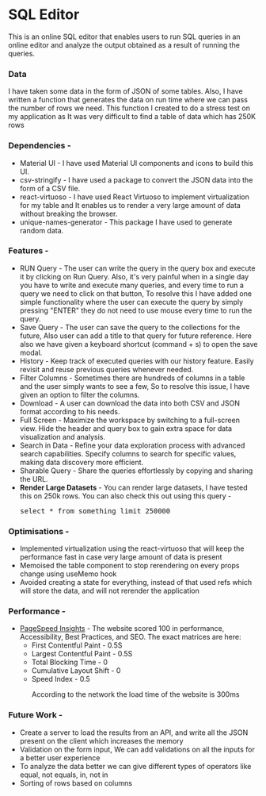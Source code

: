 <h1>SQL Editor</h1>

This is an online SQL editor that enables users to run SQL queries in an online editor and analyze the output obtained as a result of running the queries.

<h3>Data</h3>
I have taken some data in the form of JSON of some tables. Also, I have written a function that generates the data on run time where we can pass the number of rows we need. This function I created to do a stress test on my application as It was very difficult to find a table of data which has 250K rows

<h3> Dependencies -</h3>
<ul>
  <li>Material UI - I have used Material UI components and icons to build this UI.</li>
<li>csv-stringify - I have used a package to convert the JSON data into the form of a CSV file.</li>
<li>react-virtuoso - I have used React Virtuoso to implement virtualization for my table and It enables us to render a very large amount of data without breaking the browser.</li>
<li>unique-names-generator - This package I have used to generate random data.</li>
  
</ul>

<h3>Features -</h3>

<ul>
  <li>RUN Query - The user can write the query in the query box and execute it by clicking on Run Query. Also, it's very painful when in a single day you have to write and execute many queries, and every time to run a query we need to click on that button, To resolve this I have added one simple functionality where the user can execute the query by simply pressing "ENTER" they do not need to use mouse every time to run the query.</li>



<li>Save Query - The user can save the query to the collections for the future, Also user can add a title to that query for future reference. Here also we have given a keyboard shortcut (command + s) to open the save modal.</li>

<li>History - Keep track of executed queries with our history feature. Easily revisit and reuse previous queries whenever needed.</li>

<li>Filter Columns - Sometimes there are hundreds of columns in a table and the user simply wants to see a few, So to resolve this issue, I have given an option to filter the columns.</li>

<li>Download - A user can download the data into both CSV and JSON format according to his needs.</li>

<li>Full Screen - Maximize the workspace by switching to a full-screen view. Hide the header and query box to gain extra space for data visualization and analysis.</li>

<li>Search in Data - Refine your data exploration process with advanced search capabilities. Specify columns to search for specific values, making data discovery more efficient.</li>

<li>Sharable Query - Share the queries effortlessly by copying and sharing the URL.</li>
<li><b>Render Large Datasets</b> - You can render large datasets, I have tested this on 250k rows. You can also check this out using this query -  <pre>select * from something limit 250000</pre></li>
</ul>

<h3>Optimisations -</h3>
<ul>
  <li>Implemented virtualization using the react-virtuoso that will keep the performance fast in case very large amount of data is present</li>
  <li>Memoised the table component to stop rerendering on every props change using useMemo hook</li>
  <li>Avoided creating a state for everything, instead of that used refs which will store the data, and will not rerender the application</li>
</ul>

<h3>Performance -</h3>
<ul>
  <li><a href="https://pagespeed.web.dev/analysis/https-sql-editor-phi-vercel-app/6tw46slo94?form_factor=desktop">PageSpeed Insights</a> - The website scored 100 in performance, Accessibility, Best Practices, and SEO. The exact matrices are here: <ul>
    <li>First Contentful Paint - 0.5S</li>
    <li>Largest Contentful Paint - 0.5S</li>
    <li>Total Blocking Time - 0</li>
    <li>
      Cumulative Layout Shift - 0
    </li>
    <li>Speed Index - 0.5</li>
  </ul></li>
  <ul>According to the network the load time of the website is 300ms</ul>
</ul>

<h3>Future Work -</h3>
<ul>
  <li>Create a server to load the results from an API, and write all the JSON present on the client which increases the memory</li>
  <li>Validation on the form input, We can add validations on all the inputs for a better user experience</li>
  <li>To analyze the data better we can give different types of operators like equal, not equals, in, not in</li>
  <li>Sorting of rows based on columns</li>
</ul>

